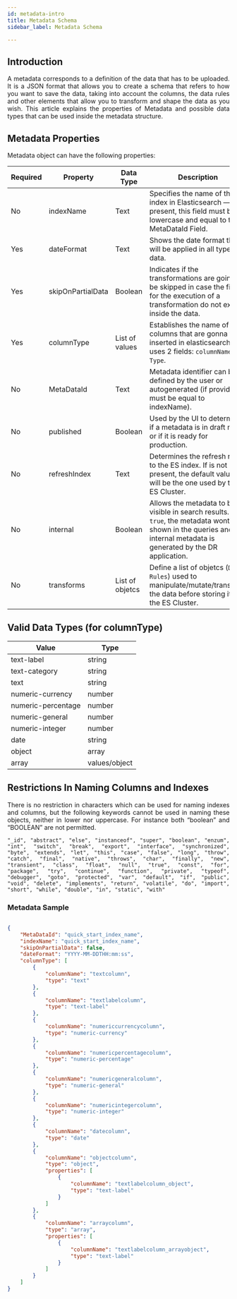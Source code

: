 ```yaml
---
id: metadata-intro
title: Metadata Schema
sidebar_label: Metadata Schema

---
```


<div style="text-align: justify">


## Introduction

A metadata corresponds to a definition of the data that has to be  uploaded. It is a JSON format that allows you to create a schema that refers to how you want to save the data, taking into account the columns, the data rules and other elements that allow you to transform and shape the data as you wish.  This article explains the properties of Metadata and possible data types that can be used inside the metadata structure.

## Metadata Properties

Metadata object can have the following properties:


| Required | Property | Data Type | Description
| ------ | ------ | ------ | ------ |
| No | indexName | Text | Specifies the name of the index in Elasticsearch — if present, this field must be in lowercase and equal to the MetaDataId Field.|
| Yes | dateFormat | Text | Shows the date format that will be applied in all types of data.
| Yes | skipOnPartialData | Boolean | Indicates if the transformations are going to be skipped in case the fields for the execution of a transformation do not exist inside the data.
| Yes | columnType | List of values | Establishes the name of the columns that are gonna to be inserted in elasticsearch. It uses 2 fields: `columnName` and `Type`. |
| No | MetaDataId | Text | Metadata identifier can be defined by the user or autogenerated (if provided, it must be equal to indexName).|
| No | published | Boolean | Used by the UI to determine if a metadata is in draft mode or if it is ready for production. |
| No | refreshIndex | Text | Determines the refresh rate to the ES index. If is not present, the default value, will be the one used by the ES Cluster. |
| No | internal | Boolean | Allows the metadata to be visible in search results. If `true`, the metadata wont be shown in the queries and an internal metadata is generated by the DR application.|
| No | transforms | List of objetcs | Define a list of objetcs (`Data Rules`) used to manipulate/mutate/transform the data before storing it in the ES Cluster.|

## Valid Data Types (for columnType)

| Value | Type 
|------|-------
| text-label | string 
| text-category | string 
| text | string 
| numeric-currency | number 
| numeric-percentage | number 
| numeric-general | number 
| numeric-integer | number  
| date | string 
| object | array 
| array | values/object 


## Restrictions In Naming Columns and Indexes
There is no restriction in characters which can be used for naming indexes and columns, but the following keywords cannot be used in naming these objects, neither in lower nor uppercase. For instance both “boolean” and “BOOLEAN” are not permitted. 

 `"_id", "abstract", "else", "instanceof", "super", "boolean", "enzum", "int", "switch", "break", "export", "interface", "synchronized", "byte", "extends", "let", "this", "case", "false", "long", "throw", "catch", "final", "native", "throws", "char", "finally", "new", "transient", "class", "float", "null", "true", "const", "for", "package", "try", "continue", "function", "private", "typeof", "debugger", "goto", "protected", "var", "default", "if", "public", "void", "delete", "implements", "return", "volatile", "do", "import", "short", "while", "double", "in", "static", "with"`


### Metadata Sample

~~~ JSON

{
    "MetaDataId": "quick_start_index_name",
    "indexName": "quick_start_index_name",
    "skipOnPartialData": false,
    "dateFormat": "YYYY-MM-DDTHH:mm:ss",
    "columnType": [
        {
            "columnName": "textcolumn",
            "type": "text"
        },
        {
            "columnName": "textlabelcolumn",
            "type": "text-label"
        },
        {
            "columnName": "numericcurrencycolumn",
            "type": "numeric-currency"
        },
        {
            "columnName": "numericpercentagecolumn",
            "type": "numeric-percentage"
        },
        {
            "columnName": "numericgeneralcolumn",
            "type": "numeric-general"
        },
        {
            "columnName": "numericintegercolumn",
            "type": "numeric-integer"
        },
        {
            "columnName": "datecolumn",
            "type": "date"
        },
        {
            "columnName": "objectcolumn",
            "type": "object",
            "properties": [
                {
                    "columnName": "textlabelcolumn_object",
                    "type": "text-label"
                }
            ]
        },
        {
            "columnName": "arraycolumn",
            "type": "array",
            "properties": [
                {
                    "columnName": "textlabelcolumn_arrayobject",
                    "type": "text-label"
                }
            ]
        }
    ]
}

~~~